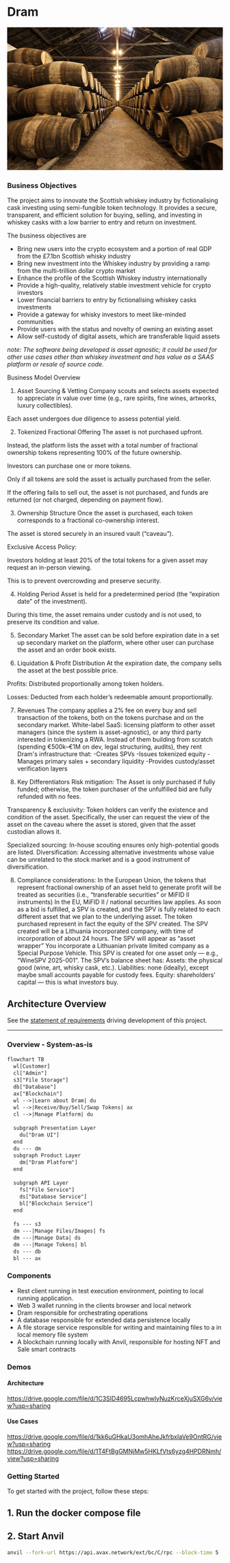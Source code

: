 # Dram

![Whiskey Warehouse](docs/bin/whisky-warehouse.PNG)

### Business Objectives

The project aims to innovate the Scottish whiskey industry by fictionalising
cask investing using
semi-fungible token technology. It provides a secure, transparent, and
efficient solution for buying, selling, and investing in whiskey casks with a low barrier to entry and return on investment.

The business objectives are

- Bring new users into the crypto ecosystem and a portion of real GDP from the £7.1bn Scottish whisky industry
- Bring new investment into the Whiskey industry by providing a ramp from the multi-trillion dollar
  crypto market
- Enhance the profile of the Scottish Whiskey industry internationally
- Provide a high-quality, relatively stable investment vehicle for crypto investors
- Lower financial barriers to entry by fictionalising whiskey casks investments
- Provide a gateway for whisky investors to meet like-minded communities
- Provide users with the status and novelty of owning an existing asset
- Allow self-custody of digital assets, which are transferable liquid assets

*note: The software being developed is asset agnostic; it could be used for other use cases other
than whiskey investment and has value as a SAAS platform or resale of source code.*



Business Model Overview
1. Asset Sourcing & Vetting
Company scouts and selects assets expected to appreciate in value over time (e.g., rare spirits, fine wines, artworks, luxury collectibles).

Each asset undergoes due diligence to assess potential yield.

2. Tokenized Fractional Offering
The asset is not purchased upfront.

Instead, the platform lists the asset with a total number of fractional ownership tokens representing 100% of the future ownership.

Investors can purchase one or more tokens.

Only if all tokens are sold the asset is actually purchased from the seller.

If the offering fails to sell out, the asset is not purchased, and funds are returned (or not charged, depending on payment flow).

3. Ownership Structure
Once the asset is purchased, each token corresponds to a fractional co-ownership interest.

The asset is stored securely in an insured vault (“caveau”).

Exclusive Access Policy:

Investors holding at least 20% of the total tokens for a given asset may request an in-person viewing.

This is to prevent overcrowding and preserve security.

4. Holding Period
Asset is held for a predetermined period (the “expiration date” of the investment).

During this time, the asset remains under custody and is not used, to preserve its condition and value.

5. Secondary Market
The asset can be sold before expiration date in a set up secondary market on the platform, where other user can purchase the asset and an order book exists.

6. Liquidation & Profit Distribution
At the expiration date, the company sells the asset at the best possible price.

Profits: Distributed proportionally among token holders.

Losses: Deducted from each holder’s redeemable amount proportionally.

7. Revenues
The company applies a 2% fee on every buy and sell transaction of the tokens, both on the tokens purchase and on the secondary market.
White-label SaaS: licensing platform to other asset managers (since the system is asset-agnostic), or any third party interested in tokenizing a RWA.
Instead of them building from scratch (spending €500k–€1M on dev, legal structuring, audits), they rent Dram's infrastructure that: 
-Creates SPVs
-Issues tokenized equity
-Manages primary sales + secondary liquidity
-Provides custody/asset verification layers

7. Key Differentiators
Risk mitigation: The Asset is only purchased if fully funded; otherwise, the token purchaser of the unfulfilled bid are fully refunded with no fees.

Transparency & exclusivity: Token holders can verify the existence and condition of the asset. Specifically, the user can request the view of the asset on the caveau where the asset is stored, given that the asset custodian allows it.

Specialized sourcing: In-house scouting ensures only high-potential goods are listed.
Diversification: Accessing alternative investments whose value can be unrelated to the stock market and is a good instrument of diversification. 

8. Compliance considerations:
In the European Union, the tokens that represent fractional ownership of an asset held to generate profit will be treated as securities (i.e., “transferable securities” or MiFID II instruments) In the EU, MiFID II / national securities law applies.
As soon as a bid is fulfilled, a SPV is created, and the SPV is fully related to each different asset that we plan to the underlying asset. The token purchased represent in fact the equity of the SPV created.
The SPV created will be a Lithuania incorporated company, with time of incorporation of about 24 hours. The SPV will appear as “asset wrapper”
You incorporate a Lithuanian private limited company as a Special Purpose Vehicle.
This SPV is created for one asset only — e.g., “WineSPV 2025-001”.
The SPV’s balance sheet has:
Assets: the physical good (wine, art, whisky cask, etc.).
Liabilities: none (ideally), except maybe small accounts payable for custody fees.
Equity: shareholders’ capital — this is what investors buy.






## Architecture Overview

See the [statement of requirements](docs/statement-of-requirements.md) driving development of this
project.

---

### Overview - System-as-is

```mermaid
flowchart TB
  wl[Customer]
  cl["Admin"]
  s3["File Storage"]
  db["Database"]
  ax["Blockchain"]
  wl -->|Learn about Dram| du
  wl -->|Receive/Buy/Sell/Swap Tokens| ax
  cl -->|Manage Platform| du

  subgraph Presentation Layer
    du["Dram UI"]
  end
  du --- dm
  subgraph Product Layer
    dm["Dram Platform"]
  end

  subgraph API Layer
    fs["File Service"]
    ds["Database Service"]
    bl["Blockchain Service"]
  end

  fs --- s3
  dm ---|Manage Files/Images| fs
  dm ---|Manage Data| ds
  dm ---|Manage Tokens| bl
  ds --- db
  bl --- ax

```

### Components

- Rest client running in test execution environment, pointing to local running application.
- Web 3 wallet running in the clients browser and local network
- Dram responsible for orchestrating operations
- A database responsible for extended data persistence locally
- A file storage service responsible for writing and maintaining files to a in local memory file system
- A blockchain running locally with Anvil, responsible for hosting NFT and Sale smart contracts

### Demos
#### Architecture
https://drive.google.com/file/d/1C3SID4695LcpwhwIyNuzKrceXjuSXG6v/view?usp=sharing 
#### Use Cases
https://drive.google.com/file/d/1kk6uGHkaU3omhAheJkfrbxIaVe9OntRG/view?usp=sharing
https://drive.google.com/file/d/1T4FtBgGMNjMw5HKLfVts6yzg4HPDRNmh/view?usp=sharing  


### Getting Started

To get started with the project, follow these steps:

## 1. Run the docker compose file

## 2. Start Anvil

```bash
anvil --fork-url https://api.avax.network/ext/bc/C/rpc --block-time 5
```
